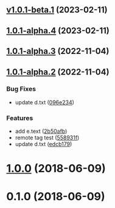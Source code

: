 ## [v1.0.1-beta.1](https://github.com/JoeWrights/try_git/compare/1.0.1-alpha.4...1.0.1-beta.1) (2023-02-11)



## [1.0.1-alpha.4](https://github.com/JoeWrights/try_git/compare/1.0.1-alpha.3...1.0.1-alpha.4) (2023-02-11)



## [1.0.1-alpha.3](https://github.com/JoeWrights/try_git/compare/1.0.1-alpha.2...1.0.1-alpha.3) (2022-11-04)



## [1.0.1-alpha.2](https://github.com/JoeWrights/try_git/compare/v1.0.0...1.0.1-alpha.2) (2022-11-04)


### Bug Fixes

* update d.txt ([096e234](https://github.com/JoeWrights/try_git/commit/096e23474bc3d429e3c95c1e996e7bdaa822aa08))


### Features

* add e.text ([2b50afb](https://github.com/JoeWrights/try_git/commit/2b50afb8e0b4b97747cd1d19762f606e97fe5266))
* remote tag test ([558931f](https://github.com/JoeWrights/try_git/commit/558931f1c1417840745ca257d6bd3d22d6bab6e2))
* update d.txt ([edcb179](https://github.com/JoeWrights/try_git/commit/edcb179b9740c90fe04dd2c839e92e1238539849))



# [1.0.0](https://github.com/JoeWrights/try_git/compare/v0.1.0...v1.0.0) (2018-06-09)



# 0.1.0 (2018-06-09)



